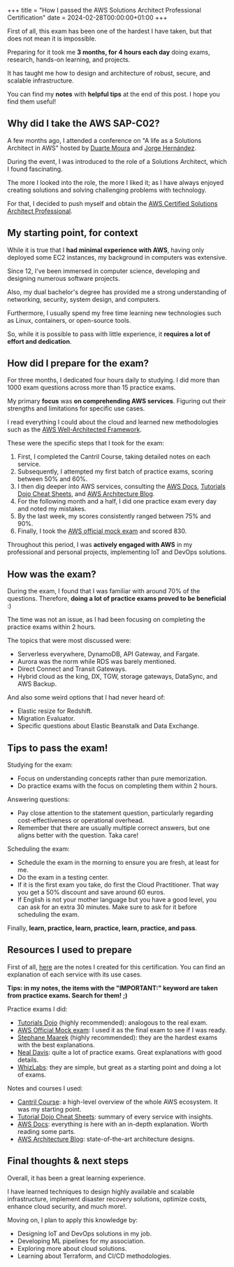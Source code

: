 +++
title = "How I passed the AWS Solutions Architect Professional Certification"
date = 2024-02-28T00:00:00+01:00
+++

First of all, this exam has been one of the hardest I have taken, but that does not mean it is impossible.

Preparing for it took me **3 months, for 4 hours each day** doing exams, research, hands-on learning, and projects.

It has taught me how to design and architecture of robust, secure, and scalable infrastructure.

You can find my **notes** with **helpful tips** at the end of this post. I hope you find them useful!

## Why did I take the AWS SAP-C02?

A few months ago, I attended a conference on "A life as a Solutions Architect in AWS" hosted by [Duarte Moura](https://www.linkedin.com/in/duarte-moura/) and [Jorge Hernández](https://www.linkedin.com/in/jorge-hern%C3%A1ndez-su%C3%A1rez-9a38011b8/).

During the event, I was introduced to the role of a Solutions Architect, which I found fascinating.

The more I looked into the role, the more I liked it; as I have always enjoyed creating solutions and solving challenging problems with technology.

For that, I decided to push myself and obtain the [AWS Certified Solutions Architect Professional](https://aws.amazon.com/certification/certified-solutions-architect-professional/).


## My starting point, for context

While it is true that I **had minimal experience with AWS**, having only deployed some EC2 instances, my background in computers was extensive.

Since 12, I've been immersed in computer science, developing and designing numerous software projects.

Also, my dual bachelor's degree has provided me a strong understanding of networking, security, system design, and computers.

Furthermore, I usually spend my free time learning new technologies such as Linux, containers, or open-source tools.

So, while it is possible to pass with little experience, it **requires a lot of effort and dedication**.

## How did I prepare for the exam?

For three months, I dedicated four hours daily to studying. I did more than 1000 exam questions across more than 15 practice exams.

My primary **focus** was **on comprehending AWS services**. Figuring out their strengths and limitations for specific use cases.

I read everything I could about the cloud and learned new methodologies such as the [AWS Well-Architected Framework](https://docs.aws.amazon.com/wellarchitected/latest/framework/welcome.html).

These were the specific steps that I took for the exam:

1.  First, I completed the Cantril Course, taking detailed notes on each service.
2.  Subsequently, I attempted my first batch of practice exams, scoring between 50% and 60%.
3.  I then dig deeper into AWS services, consulting the [AWS Docs](https://docs.aws.amazon.com/), [Tutorials Dojo Cheat Sheets](https://tutorialsdojo.com/aws-cheat-sheets/), and [AWS Architecture Blog](https://aws.amazon.com/blogs/architecture/).
4.  For the following month and a half, I did one practice exam every day and noted my mistakes.
5.  By the last week, my scores consistently ranged between 75% and 90%.
6.  Finally, I took the [AWS official mock exam](https://explore.skillbuilder.aws/learn/course/external/view/elearning/14953/exam-prep-aws-certified-solutions-architect-professional-sap-c02-with-practice-material) and scored 830.

Throughout this period, I was **actively engaged with AWS** in my professional and personal projects, implementing IoT and DevOps solutions.


## How was the exam?

During the exam, I found that I was familiar with around 70% of the questions. Therefore, **doing a lot of practice exams proved to be beneficial** :)

The time was not an issue, as I had been focusing on completing the practice exams within 2 hours.

The topics that were most discussed were:

-   Serverless everywhere, DynamoDB, API Gateway, and Fargate.
-   Aurora was the norm while RDS was barely mentioned.
-   Direct Connect and Transit Gateways.
-   Hybrid cloud as the king, DX, TGW, storage gateways, DataSync, and AWS Backup.

And also some weird options that I had never heard of:

-   Elastic resize for Redshift.
-   Migration Evaluator.
-   Specific questions about Elastic Beanstalk and Data Exchange.

## Tips to pass the exam!

Studying for the exam:

-   Focus on understanding concepts rather than pure memorization.
-   Do practice exams with the focus on completing them within 2 hours.

Answering questions:

-   Pay close attention to the statement question, particularly regarding cost-effectiveness or operational overhead.
-   Remember that there are usually multiple correct answers, but one aligns better with the question. Taka care!

Scheduling the exam:

-   Schedule the exam in the morning to ensure you are fresh, at least for me.
-   Do the exam in a testing center.
-   If it is the first exam you take, do first the Cloud Practitioner. That way you get a 50% discount and save around 60 euros.
-   If English is not your mother language but you have a good level, you can ask for an extra 30 minutes. Make sure to ask for it before scheduling the exam.

Finally, **learn, practice, learn, practice, learn, practice, and pass**.

## Resources I used to prepare 

First of all, [here](https://github.com/andres-nav/solutions-architect-notes) are the notes I created for this certification. You can find an explanation of each service with its use cases.

**Tips: in my notes, the items with the "IMPORTANT:" keyword are taken from practice exams. Search for them! ;)**

Practice exams I did:

-   [Tutorials Dojo](https://tutorialsdojo.com/courses/aws-certified-solutions-architect-professional-practice-exams/) (highly recommended): analogous to the real exam.
-   [AWS Official Mock exam](https://explore.skillbuilder.aws/learn/course/external/view/elearning/14953/exam-prep-aws-certified-solutions-architect-professional-sap-c02-with-practice-material): I used it as the final exam to see if I was ready.
-   [Stephane Maarek](https://www.udemy.com/course/practice-exam-aws-certified-solutions-architect-professional/?couponCode=ST22FS22724) (highly recommended): they are the hardest exams with the best explanations.
-   [Neal Davis](https://www.udemy.com/course/aws-certified-solutions-architect-professional-aws-practice-exams): quite a lot of practice exams. Great explanations with good details.
-   [WhizLabs](https://www.whizlabs.com/aws-solutions-architect-professional/): they are simple, but great as a starting point and doing a lot of exams.

Notes and courses I used:

-   [Cantril Course](https://learn.cantrill.io/p/aws-certified-solutions-architect-professional): a high-level overview of the whole AWS ecosystem. It was my starting point.
-   [Tutorial Dojo Cheat Sheets](https://tutorialsdojo.com/aws-cheat-sheets/): summary of every service with insights.
-   [AWS Docs](https://docs.aws.amazon.com/): everything is here with an in-depth explanation. Worth reading some parts.
-   [AWS Architecture Blog](https://aws.amazon.com/blogs/architecture/): state-of-the-art architecture designs.

## Final thoughts &amp; next steps

Overall, it has been a great learning experience.

I have learned techniques to design highly available and scalable infrastructure, implement disaster recovery solutions, optimize costs, enhance cloud security, and much more!.

Moving on, I plan to apply this knowledge by:

-   Designing IoT and DevOps solutions in my job.
-   Developing ML pipelines for my association.
-   Exploring more about cloud solutions.
-   Learning about Terraform, and CI/CD methodologies.
